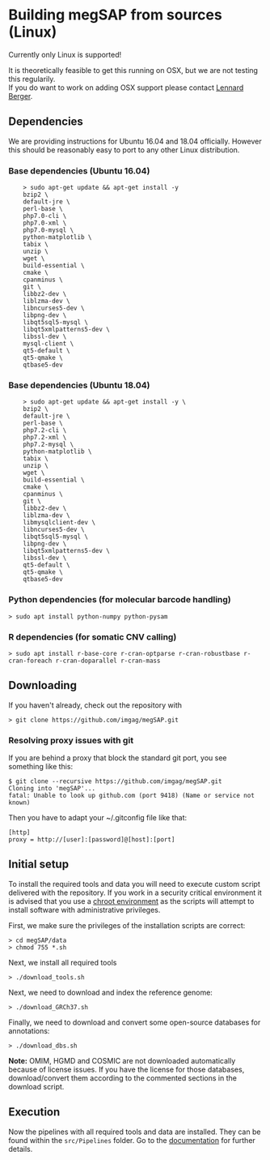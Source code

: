 # Building megSAP from sources (Linux)

Currently only Linux is supported!  

It is theoretically feasible to get this running on OSX, but we are not testing this regularily.  
If you do want to work on adding OSX support please contact [Lennard Berger](https://github.com/Fohlen).

## Dependencies

We are providing instructions for Ubuntu 16.04 and 18.04 officially. However this should be reasonably easy to port to any other Linux distribution.

### Base dependencies (Ubuntu 16.04)

```
	> sudo apt-get update && apt-get install -y
    bzip2 \
    default-jre \
    perl-base \
    php7.0-cli \ 
    php7.0-xml \ 
    php7.0-mysql \
    python-matplotlib \ 
    tabix \
    unzip \
    wget \
    build-essential \ 
    cmake \ 
    cpanminus \
    git \ 
    libbz2-dev \ 
    liblzma-dev \ 
    libncurses5-dev \ 
    libpng-dev \ 
    libqt5sql5-mysql \ 
    libqt5xmlpatterns5-dev \ 
    libssl-dev \ 
    mysql-client \
    qt5-default \ 
    qt5-qmake \ 
    qtbase5-dev 
```

### Base dependencies (Ubuntu 18.04)

```
	> sudo apt-get update && apt-get install -y \
    bzip2 \
    default-jre \
    perl-base \ 
    php7.2-cli \ 
    php7.2-xml \ 
    php7.2-mysql \ 
    python-matplotlib \ 
    tabix \ 
    unzip \ 
    wget \
    build-essential \ 
    cmake \ 
    cpanminus \
    git \ 
    libbz2-dev \ 
    liblzma-dev \ 
    libmysqlclient-dev \
    libncurses5-dev \ 
    libqt5sql5-mysql \ 
    libpng-dev \
    libqt5xmlpatterns5-dev \ 
    libssl-dev \
    qt5-default \ 
    qt5-qmake \ 
    qtbase5-dev
```

### Python dependencies (for molecular barcode handling)

	> sudo apt install python-numpy python-pysam

### R dependencies (for somatic CNV calling)

	> sudo apt install r-base-core r-cran-optparse r-cran-robustbase r-cran-foreach r-cran-doparallel r-cran-mass

## Downloading

If you haven't already, check out the repository with

	> git clone https://github.com/imgag/megSAP.git

### Resolving proxy issues with git

If you are behind a proxy that block the standard git port, you see something like this:

    $ git clone --recursive https://github.com/imgag/megSAP.git
    Cloning into 'megSAP'...
    fatal: Unable to look up github.com (port 9418) (Name or service not known)

Then you have to adapt your ~/.gitconfig file like that:

    [http]
    proxy = http://[user]:[password]@[host]:[port]

## Initial setup

To install the required tools and data you will need to execute custom script delivered with the repository.
If you work in a security critical environment it is advised that you use a [chroot environment](https://help.ubuntu.com/community/BasicChroot) as the scripts will attempt to install software with administrative privileges.

First, we make sure the privileges of the installation scripts are correct:

	> cd megSAP/data
	> chmod 755 *.sh

Next, we install all required tools

	> ./download_tools.sh

Next, we need to download and index the reference genome:
	
	> ./download_GRCh37.sh


Finally, we need to download and convert some open-source databases for annotations:

	> ./download_dbs.sh

**Note:** OMIM, HGMD and COSMIC are not downloaded automatically because of license issues. If you have the license for those databases, download/convert them according to the commented sections in the download script.

## Execution

Now the pipelines with all required tools and data are installed. They can be found within the `src/Pipelines` folder. Go to the [documentation](../README.md) for further details.



